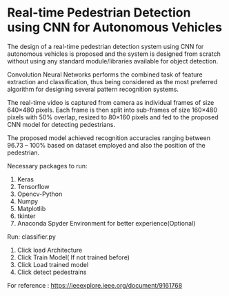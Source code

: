 # Real-time Pedestrian Detection using CNN for Autonomous Vehicles

The design of a real-time pedestrian detection system using CNN for autonomous vehicles is proposed and the system is designed from scratch without using any standard module/libraries available for object detection.

Convolution Neural Networks performs the combined task of feature extraction and classification, thus being considered as the most preferred algorithm for designing several pattern recognition systems.

The real-time video is captured from camera as individual frames of size 640×480 pixels. Each frame is then split into sub-frames of size 160×480 pixels with 50% overlap, resized to 80×160 pixels and fed to the proposed CNN model for detecting pedestrians.

The proposed model achieved recognition accuracies ranging between 96.73 – 100% based on dataset employed and also the position of the pedestrian.


Necessary packages to run:
1. Keras
2. Tensorflow
3. Opencv-Python
4. Numpy
5. Matplotlib
6. tkinter
7. Anaconda Spyder Environment for better experience(Optional)

Run: classifier.py
1. Click load Architecture
2. Click Train Model( If not trained before)
3. Click Load trained model
4. Click detect pedestrains 


For reference : https://ieeexplore.ieee.org/document/9161768

